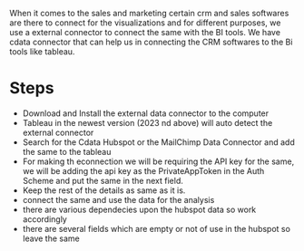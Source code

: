 When it comes to the sales and marketing certain crm and sales softwares are there to connect for the visualizations and for different purposes, we use a external connector to connect the same with the BI tools. 
We have cdata connector that can help us in connecting the CRM softwares to the Bi tools like tableau.

# Steps

- Download and Install the external data connector to the computer
- Tableau in the newest version (2023 nd above) will auto detect the external connector
- Search for the Cdata Hubspot or the MailChimp Data Connector and add the same to the tableau
- For making th econnection we will be requiring the API key for the same, we will be adding the api key as the PrivateAppToken in the Auth Scheme and put the same in the next field.
- Keep the rest of the details as same as it is.
- connect the same and use the data for the analysis
- there are various dependecies upon the hubspot data so work accordingly
- there are several fields which are empty or not of use in the hubspot so leave the same
